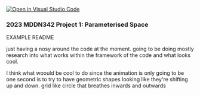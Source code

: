 [![Open in Visual Studio Code](https://classroom.github.com/assets/open-in-vscode-c66648af7eb3fe8bc4f294546bfd86ef473780cde1dea487d3c4ff354943c9ae.svg)](https://classroom.github.com/online_ide?assignment_repo_id=10303428&assignment_repo_type=AssignmentRepo)
### 2023 MDDN342 Project 1: Parameterised Space
EXAMPLE README 

just having a nosy around the code at the moment. going to be doing mostly research into what works within the framework of the code and what looks cool. 


I think what woould be cool to do since the animation is only going to be one second is to try to have geometric shapes looking like they're shifting up and down. grid like circle that breathes inwards and outwards